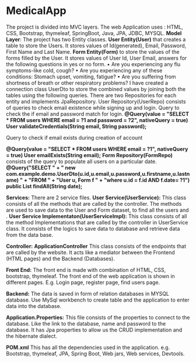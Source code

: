 # MedicalApp
The project is divided into MVC layers.
The web Application uses : HTML, CSS, Bootstrap, thymeleaf, SpringBoot, Java, JPA, JDBC, MYSQL.
**Model Layer**:
The project has two Entity classes.
**User Entity(User)** that creates a table to store the Users.
It stores values of Id(generated), Email, Password, First Name and Last Name.
**Form Entity(Form)** to store the values of the forms filled by the User.
It stores values of User Id, User Email, answers for the following questions in yes or no form.
•	Are you experiencing any flu symptoms-like cold, cough?
•	Are you experiencing any of these conditions: Stomach upset, vomiting, fatigue?
•	Are you suffering from shortness of breath or other respiratory problems?
I have created a connection class UserDto to store the combined values by joining both the tables using the following queries.
There are two Repositories for each entity and implements JpaRepository.
User Repository(UserRepo) consists of queries to check email existence while signing up and login.
Query to check the if email and password match for login.
**@Query(value = "SELECT * FROM users  WHERE email = ?1 and password = ?2",
		       nativeQuery = true)
	User validateCredentials(String email, String password);**

Query to check if email exists during creation of account

**@Query(value = "SELECT * FROM users  WHERE email = ?1",
		       nativeQuery = true)
User emailExists(String email);**
**Form Repository(FormRepo)** consists of the query to populate all users on a particular date.
**@Query("SELECT " +
	           "    new com.example.demo.UserDto(u.id,u.email,u.password,u.firstname,u.lastname) " +
	           "FROM " +
	           "User u, Form f " +
	           "where u.id = f.id AND f.date= ?1")
	public List<UserDto> findAll(String date);**

  
**Services:**
There are 2 service files.
**User Service(UserService):**
This class consists of all the methods that are called by the controller.
The methods are used to save data to the User and Form dataset, to find all the users and .
**User Service Implementaton(UserServiceImpl):**
This class consists of all the method Implementations that are called by the controller in UserService class.
It consists of the logics to save data to database and retrieve data from the data base.

**Controller:**
**ApplicationController**
This class consists of the endpoints that are called by the website.
It acts like a mediator between the Frontend (HTML pages) and the Backend (Databases).

**Front End:**
The front end is made with combination of HTML, CSS, bootstrap, thymeleaf.
The front end of the web application is shown in different pages.
E.g. Login page, register page, find users page.

**Backend:**
The data is saved in form of relation databases in MYSQL database.
Use MySql workbench to create table and the application to enter data into the database.

 **Application.Properties:**
This file consists of the properties to connect to the database.
Like the link to the database, name and password to the database.
It has Jpa properties to allow us the CRUD implementation and the hibernate dialect.
  
**POM.xml**
This has all the dependencies used in the application.
e.g. Bootstrap, thymeleaf, JPA, Spring Boot, Web jars, Web services, Devtools.

